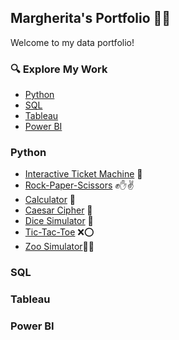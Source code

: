 ## Margherita's Portfolio 📖✨

Welcome to my data portfolio!

### 🔍 Explore My Work
- [Python](#python)
- [SQL](#sql)
- [Tableau](#tableau)
- [Power BI](#power-bi)

### Python
- [Interactive Ticket Machine](https://github.com/m-carbon-m/interactive-ticket-machine) 🎫  
- [Rock-Paper-Scissors](https://github.com/m-carbon-m/rock-paper-scissors) ✊✋✌️  
- [Calculator](https://github.com/m-carbon-m/calculator) 🧮  
- [Caesar Cipher](https://github.com/m-carbon-m/caesar-cipher) 🔐  
- [Dice Simulator](https://github.com/m-carbon-m/dice-simulator) 🎲  
- [Tic-Tac-Toe](https://github.com/m-carbon-m/tic-tac-toe) ❌⭕
- [Zoo Simulator](https://github.com/m-carbon-m/zoo-simulator)🐅🐘

### SQL

### Tableau

### Power BI


 
